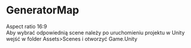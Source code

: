 # GeneratorMap  
Aspect ratio 16:9  
Aby wybrać odpowiednią scene należy po uruchomieniu projektu w Unity wejść w folder Assets>Scenes i otworzyć Game.Unity  

